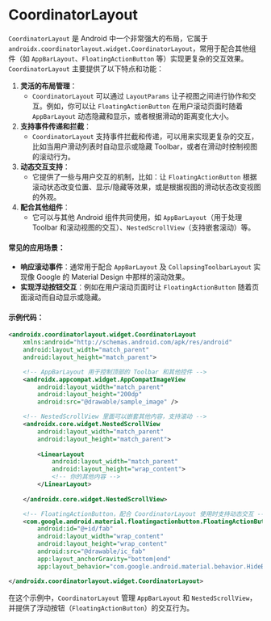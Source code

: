 # CoordinatorLayout

`CoordinatorLayout` 是 Android 中一个非常强大的布局，它属于 `androidx.coordinatorlayout.widget.CoordinatorLayout`，常用于配合其他组件（如 `AppBarLayout`、`FloatingActionButton` 等）实现更复杂的交互效果。`CoordinatorLayout` 主要提供了以下特点和功能：

1. **灵活的布局管理**：
   * `CoordinatorLayout` 可以通过 `LayoutParams` 让子视图之间进行协作和交互。例如，你可以让 `FloatingActionButton` 在用户滚动页面时随着 `AppBarLayout` 动态隐藏和显示，或者根据滑动的距离变化大小。
2. **支持事件传递和拦截**：
   * `CoordinatorLayout` 支持事件拦截和传递，可以用来实现更复杂的交互，比如当用户滑动列表时自动显示或隐藏 Toolbar，或者在滑动时控制视图的滚动行为。
3. **动态交互支持**：
   * 它提供了一些与用户交互的机制，比如：让 `FloatingActionButton` 根据滚动状态改变位置、显示/隐藏等效果，或是根据视图的滑动状态改变视图的外观。
4. **配合其他组件**：
   * 它可以与其他 Android 组件共同使用，如 `AppBarLayout`（用于处理 Toolbar 和滚动视图的交互）、`NestedScrollView`（支持嵌套滚动）等。

#### 常见的应用场景：

* **响应滚动事件**：通常用于配合 `AppBarLayout` 及 `CollapsingToolbarLayout` 实现像 Google 的 Material Design 中那样的滚动效果。
* **实现浮动按钮交互**：例如在用户滚动页面时让 `FloatingActionButton` 随着页面滚动而自动显示或隐藏。

#### 示例代码：

```xml
<androidx.coordinatorlayout.widget.CoordinatorLayout
    xmlns:android="http://schemas.android.com/apk/res/android"
    android:layout_width="match_parent"
    android:layout_height="match_parent">

    <!-- AppBarLayout 用于控制顶部的 Toolbar 和其他控件 -->
    <androidx.appcompat.widget.AppCompatImageView
        android:layout_width="match_parent"
        android:layout_height="200dp"
        android:src="@drawable/sample_image" />

    <!-- NestedScrollView 里面可以嵌套其他内容，支持滚动 -->
    <androidx.core.widget.NestedScrollView
        android:layout_width="match_parent"
        android:layout_height="match_parent">
        
        <LinearLayout
            android:layout_width="match_parent"
            android:layout_height="wrap_content">
            <!-- 你的其他内容 -->
        </LinearLayout>
        
    </androidx.core.widget.NestedScrollView>

    <!-- FloatingActionButton，配合 CoordinatorLayout 使用时支持动态交互 -->
    <com.google.android.material.floatingactionbutton.FloatingActionButton
        android:id="@+id/fab"
        android:layout_width="wrap_content"
        android:layout_height="wrap_content"
        android:src="@drawable/ic_fab"
        app:layout_anchorGravity="bottom|end"
        app:layout_behavior="com.google.android.material.behavior.HideBottomViewOnScrollBehavior" />

</androidx.coordinatorlayout.widget.CoordinatorLayout>
```

在这个示例中，`CoordinatorLayout` 管理 `AppBarLayout` 和 `NestedScrollView`，并提供了浮动按钮（`FloatingActionButton`）的交互行为。
